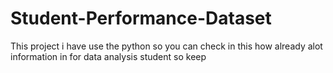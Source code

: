 # Student-Performance-Dataset
This project i have use the python so you can check in this how already alot information in for data analysis student so keep 

